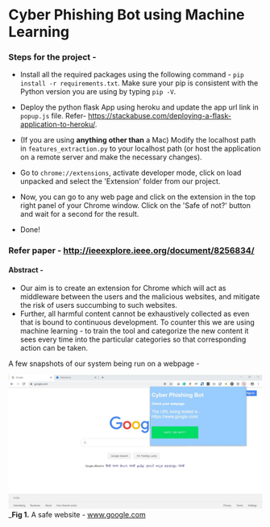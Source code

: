 # Cyber Phishing Bot using Machine Learning

### Steps for the project -
* Install all the required packages using the following command - ```pip install -r requirements.txt```.
Make sure your pip is consistent with the Python version you are using by typing ```pip -V```.

* Deploy the python flask App using heroku and update the app url link in ```popup.js``` file. Refer- https://stackabuse.com/deploying-a-flask-application-to-heroku/.
* (If you are using **anything other than** a Mac) Modify the localhost path in ```features_extraction.py``` to your localhost path (or host the application on a remote server and make the necessary changes). 
* Go to ```chrome://extensions```, activate developer mode, click on load unpacked and select the 'Extension' folder from our project.
* Now, you can go to any web page and click on the extension in the top right panel of your Chrome window. Click on the 'Safe of not?' button and wait for a second for the result.
* Done!

### Refer paper - http://ieeexplore.ieee.org/document/8256834/

#### Abstract -
* Our aim is to create an extension for Chrome which will act as middleware between the users and the malicious websites, and mitigate the risk of users succumbing to such websites.
* Further, all harmful content cannot be exhaustively collected as even that is bound to continuous development. To counter this we are using machine learning - to train the tool and categorize the new content it sees every time into the particular categories so that corresponding action can be taken.

A few snapshots of our system being run on a webpage -

![Google Safe](google.JPG)
_**Fig 1.** A safe website - www.google.com
